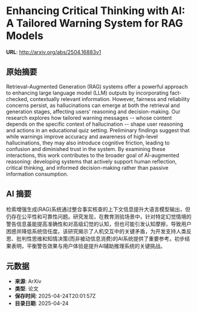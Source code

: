 # Enhancing Critical Thinking with AI: A Tailored Warning System for RAG Models

**URL**: http://arxiv.org/abs/2504.16883v1

## 原始摘要

Retrieval-Augmented Generation (RAG) systems offer a powerful approach to
enhancing large language model (LLM) outputs by incorporating fact-checked,
contextually relevant information. However, fairness and reliability concerns
persist, as hallucinations can emerge at both the retrieval and generation
stages, affecting users' reasoning and decision-making. Our research explores
how tailored warning messages -- whose content depends on the specific context
of hallucination -- shape user reasoning and actions in an educational quiz
setting. Preliminary findings suggest that while warnings improve accuracy and
awareness of high-level hallucinations, they may also introduce cognitive
friction, leading to confusion and diminished trust in the system. By examining
these interactions, this work contributes to the broader goal of AI-augmented
reasoning: developing systems that actively support human reflection, critical
thinking, and informed decision-making rather than passive information
consumption.


## AI 摘要

检索增强生成(RAG)系统通过整合事实核查的上下文信息提升大语言模型输出，但仍存在公平性和可靠性问题。研究发现，在教育测验场景中，针对特定幻觉情境的警告信息虽能提高准确性和对高级幻觉的认知，但也可能引发认知摩擦，导致用户困惑并降低系统信任度。该研究揭示了人机交互中的关键矛盾，为开发支持人类反思、批判性思维和知情决策(而非被动信息消费)的AI系统提供了重要参考。初步结果表明，平衡警告效果与用户体验是提升AI辅助推理系统的关键挑战。

## 元数据

- **来源**: ArXiv
- **类型**: 论文
- **保存时间**: 2025-04-24T20:01:57Z
- **目录日期**: 2025-04-24

